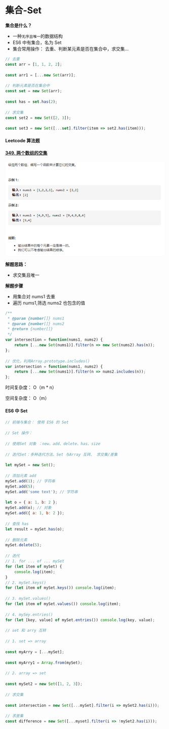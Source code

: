 # 集合-Set

**集合是什么？**

-   一种`无序且唯一`的数据结构
-   ES6 中有集合，名为 Set
-   集合常用操作： 去重、判断某元素是否在集合中，求交集...

```js
// 去重
const arr = [1, 1, 2, 2];

const arr1 = [...new Set(arr)];

// 判断元素是否在集合中
const set = new Set(arr);

const has = set.has(2);

// 求交集
const set2 = new Set([2, 3]);

const set3 = new Set([...set].filter(item => set2.has(item)));
```

#### Leetcode 算法题

#### [349. 两个数组的交集](https://leetcode-cn.com/problems/intersection-of-two-arrays/)

<img src="./images/两个数的交集.png">

**解题思路：**

-   求交集且唯一

**解题步骤**

-   用集合对 nums1 去重
-   遍历 nums1,筛选 nums2 也包含的值

```js
/**
 * @param {number[]} nums1
 * @param {number[]} nums2
 * @return {number[]}
 */
var intersection = function(nums1, nums2) {
    return [...new Set(nums1)].filter(n => new Set(nums2).has(n));
};

// 优化，利用Array.prototype.includes()
var intersection = function(nums1, nums2) {
    return [...new Set(nums1)].filter(n => nums2.includes(n));
};
```

时间复杂度： O（m \* n）

空间复杂度： O（m）

#### ES6 中 Set

```js
// 前端与集合： 使用 ES6 的 Set

// Set 操作：

// 使用Set 对象 ：new、add、delete、has、size

// 迭代Set：多种迭代方法、Set 与Array 互转、 求交集/差集

let mySet = new Set();

// 添加元素 add
mySet.add(1); // 字符串
mySet.add(5);
mySet.add('some text'); // 字符串

let o = { a: 1, b: 2 };
mySet.add(o); // 对象
mySet.add({ a: 1, b: 2 });

// 查找 has
let result = mySet.has(o);

// 删除元素
mySet.delete(5);

// 迭代
// 1. for ... of ... mySet
for (let item of mySet) {
    console.log(item);
}
// 2. mySet.keys()
for (let item of mySet.keys()) console.log(item);

// 3. mySet.values()
for (let item of mySet.values()) console.log(item);

// 4. mySey.entries()
for (let [key, value] of mySet.entries()) console.log(key, value);

// set 和 arry 互转

// 1. set => array

const myArry = [...mySet];

const myArry1 = Array.from(mySet);

// 2. array => set

const mySet2 = new Set([1, 2, 3]);

// 求交集

const intersection = new Set([...mySet].filter(i => mySet2.has(i)));

// 求差集
const difference = new Set([...myset].filter(i => !mySet2.has(i)));
```
